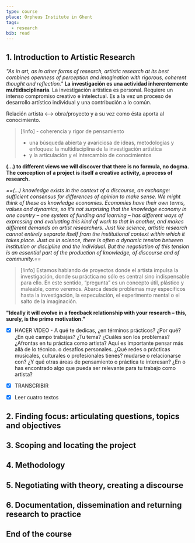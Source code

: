 ```yaml
---
type: course
place: Orpheus Institute in Ghent
tags:
  - research
bib: read
---
```

## 1. Introduction to Artistic Research

*"As in art, as in other forms of research, artistic research at its best combines openness of perception and imagination with rigorous, coherent thought and reflection."*
**La investigación es una actividad inherentemente multidisciplinaria**.
La investigación artística es personal. Requiere un intenso compromiso creativo e intelectual. Es a la vez un proceso de desarrollo artístico individual y una contribución a lo común.

Relación artista <--> obra/proyecto y a su vez como ésta aporta al conocimiento.

> [!info] - coherencia y rigor de pensamiento
> - una búsqueda abierta y avariciosa de ideas, metodologías y enfoques: la multidisciplina de la investigación artística
> - y la articulación y el intercambio de conocimientos

**(...) to different views we will discover that there is no formula, no dogma. The conception of a project is itself a creative activity, a process of research.**

*==(...) knowledge exists in the context of a discourse, an exchange: sufficient consensus for differences of opinion to make sense. We might think of these as knowledge economies. Economies have their own terms, values and dynamics, so it’s not surprising that the knowledge economy in one country – one system of funding and learning – has different ways of expressing and evaluating this kind of work to that in another, and makes different demands on artist researchers. Just like science, artistic research cannot entirely separate itself from the institutional context within which it takes place. Just as in science, there is often a dynamic tension between institution or discipline and the individual. But the negotiation of this tension is an essential part of the production of knowledge, of discourse and of community.==*

> [!info] Estamos hablando de proyectos donde el artista impulsa la investigación, donde su práctica no sólo es central sino indispensable para ello. En este sentido, “pregunta” es un concepto útil, plástico y maleable, como veremos. Abarca desde problemas muy específicos hasta la investigación, la especulación, el experimento mental o el salto de la imaginación.

**"Ideally it will evolve in a feedback relationship with your research – this, surely, is the prime motivation."**

- [x] HACER VIDEO - A qué te dedicas, ¿en términos prácticos? ¿Por qué? ¿En qué campo trabajas? ¿Tu tema? ¿Cuáles son los problemas? ¿Afrontas en tu práctica como artista? Aquí es importante pensar más allá de lo técnico. o desafíos personales. ¿Qué redes o prácticas musicales, culturales o profesionales tienes? mudarse o relacionarse con? ¿Y qué otras áreas de pensamiento o práctica te interesan? ¿En o has encontrado algo que pueda ser relevante para tu trabajo como artista?
- [x] TRANSCRIBIR
- [x] Leer cuatro textos


## 2. Finding focus: articulating questions, topics and objectives
    
## 3. Scoping and locating the project
    
## 4. Methodology
    
## 5. Negotiating with theory, creating a discourse
    
## 6. Documentation, dissemination and returning research to practice
    
## End of the course